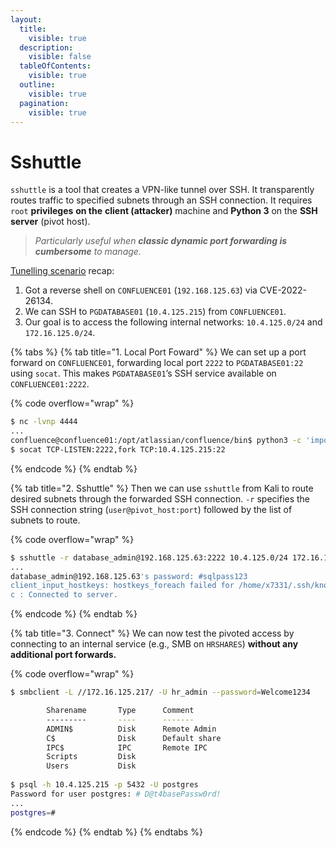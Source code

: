 ```yaml
---
layout:
  title:
    visible: true
  description:
    visible: false
  tableOfContents:
    visible: true
  outline:
    visible: true
  pagination:
    visible: true
---
```


# Sshuttle

`sshuttle` is a tool that creates a VPN-like tunnel over SSH. It transparently routes traffic to specified subnets through an SSH connection. It requires `root` **privileges** **on the** **client (attacker)** machine and **Python 3** on the **SSH server** (pivot host).

> _Particularly useful when **classic dynamic port forwarding is cumbersome** to manage._

[Tunelling scenario](../../tl-dr/pivoting/ssh-tunelling.md) recap:

1. Got a reverse shell on `CONFLUENCE01` (`192.168.125.63`) via CVE-2022-26134.
2. We can SSH to `PGDATABASE01` (`10.4.125.215`) from `CONFLUENCE01`.
3. Our goal is to access the following internal networks: `10.4.125.0/24` and `172.16.125.0/24`.

{% tabs %}
{% tab title="1. Local Port Foward" %}
We can set up a port forward on `CONFLUENCE01`, forwarding local port `2222` to `PGDATABASE01:22` using `socat`. This makes `PGDATABASE01`’s SSH service available on `CONFLUENCE01:2222`.

{% code overflow="wrap" %}
```bash
$ nc -lvnp 4444
...
confluence@confluence01:/opt/atlassian/confluence/bin$ python3 -c 'import pty;pty.spawn("/bin/sh")'
$ socat TCP-LISTEN:2222,fork TCP:10.4.125.215:22
```
{% endcode %}
{% endtab %}

{% tab title="2. Sshuttle" %}
Then we can use `sshuttle` from Kali to route desired subnets through the forwarded SSH connection. `-r` specifies the SSH connection string (`user@pivot_host:port`) followed by the list of subnets to route.

{% code overflow="wrap" %}
```bash
$ sshuttle -r database_admin@192.168.125.63:2222 10.4.125.0/24 172.16.125.0/24
...
database_admin@192.168.125.63's password: #sqlpass123
client_input_hostkeys: hostkeys_foreach failed for /home/x7331/.ssh/known_hosts: Permission denied
c : Connected to server.
```
{% endcode %}
{% endtab %}

{% tab title="3. Connect" %}
We can now test the pivoted access by connecting to an internal service (e.g., SMB on `HRSHARES`) **without any additional port forwards.**

{% code overflow="wrap" %}
```bash
$ smbclient -L //172.16.125.217/ -U hr_admin --password=Welcome1234

        Sharename       Type      Comment
        ---------       ----      -------
        ADMIN$          Disk      Remote Admin
        C$              Disk      Default share
        IPC$            IPC       Remote IPC
        Scripts         Disk
        Users           Disk
        
$ psql -h 10.4.125.215 -p 5432 -U postgres
Password for user postgres: # D@t4basePassw0rd!
...
postgres=#
```
{% endcode %}
{% endtab %}
{% endtabs %}
